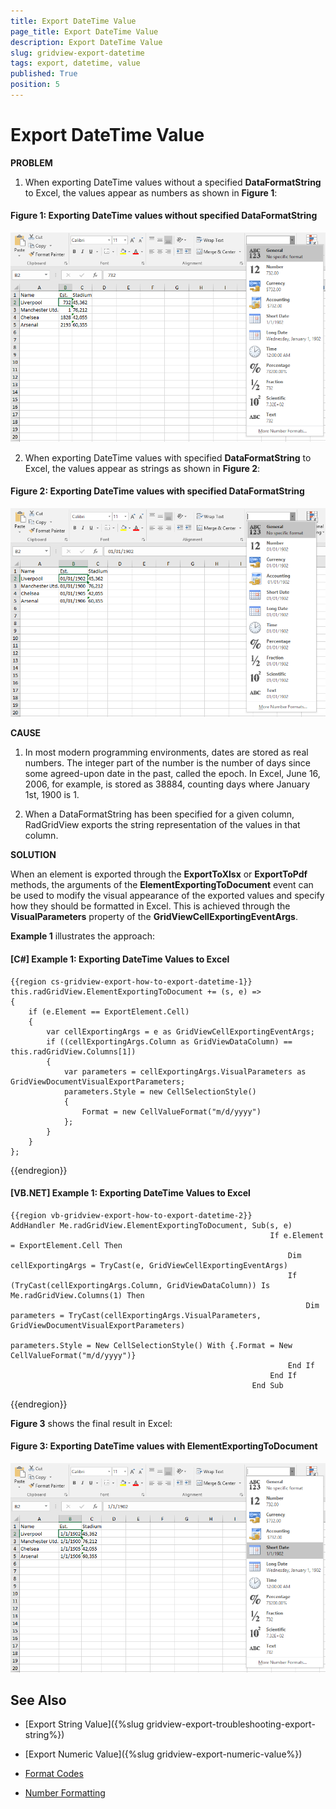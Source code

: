 ```yaml
---
title: Export DateTime Value
page_title: Export DateTime Value
description: Export DateTime Value
slug: gridview-export-datetime
tags: export, datetime, value
published: True
position: 5
---
```


# Export DateTime Value

__PROBLEM__

1) When exporting DateTime values without a specified **DataFormatString** to Excel, the values appear as numbers as shown in **Figure 1**:

#### __Figure 1: Exporting DateTime values without specified DataFormatString__

![Exporting DateTime values without specified DataFormatString](images/gridview-export-datetime-as-number.png)

2) When exporting DateTime values with specified **DataFormatString** to Excel, the values appear as strings as shown in **Figure 2**:

#### __Figure 2: Exporting DateTime values with specified DataFormatString__

![Exporting DateTime values with specified DataFormatString](images/gridview-export-datetime-as-string.png)

__CAUSE__

1) In most modern programming environments, dates are stored as real numbers. The integer part of the number is the number of days since some agreed-upon date in the past, called the epoch. In Excel, June 16, 2006, for example, is stored as 38884, counting days where January 1st, 1900 is 1.

2) When a DataFormatString has been specified for a given column, RadGridView exports the string representation of the values in that column.

__SOLUTION__

When an element is exported through the __ExportToXlsx__ or __ExportToPdf__ methods, the arguments of the __ElementExportingToDocument__ event can be used to modify the visual appearance of the exported values and specify how they should be formatted in Excel. This is achieved through the  **VisualParameters** property of the **GridViewCellExportingEventArgs**.

**Example 1** illustrates the approach:

#### __[C#] Example 1: Exporting DateTime Values to Excel__

	{{region cs-gridview-export-how-to-export-datetime-1}}
	this.radGridView.ElementExportingToDocument += (s, e) =>
	{
	    if (e.Element == ExportElement.Cell)
	    {
	        var cellExportingArgs = e as GridViewCellExportingEventArgs;
	        if ((cellExportingArgs.Column as GridViewDataColumn) == this.radGridView.Columns[1])
	        {
	            var parameters = cellExportingArgs.VisualParameters as GridViewDocumentVisualExportParameters;
	            parameters.Style = new CellSelectionStyle()
	            {
	                Format = new CellValueFormat("m/d/yyyy")
	            };
	        }
	    }
	};
{{endregion}}

#### __[VB.NET] Example 1: Exporting DateTime Values to Excel__

	{{region vb-gridview-export-how-to-export-datetime-2}}
	AddHandler Me.radGridView.ElementExportingToDocument, Sub(s, e)
	                                                          If e.Element = ExportElement.Cell Then
	                                                              Dim cellExportingArgs = TryCast(e, GridViewCellExportingEventArgs)
	                                                              If (TryCast(cellExportingArgs.Column, GridViewDataColumn)) Is Me.radGridView.Columns(1) Then
	                                                                  Dim parameters = TryCast(cellExportingArgs.VisualParameters, GridViewDocumentVisualExportParameters)
	                                                                  parameters.Style = New CellSelectionStyle() With {.Format = New CellValueFormat("m/d/yyyy")}
	                                                              End If
	                                                          End If
	                                                      End Sub
{{endregion}}

**Figure 3** shows the final result in Excel:

#### __Figure 3: Exporting DateTime values with ElementExportingToDocument__

![Exporting DateTime values with ElementExportingToDocument](images/gridview-export-datetime-as-datetime.png)

## See Also

* [Export String Value]({%slug gridview-export-troubleshooting-export-string%})

* [Export Numeric Value]({%slug gridview-export-numeric-value%})

* [Format Codes](https://docs.telerik.com/devtools/document-processing/libraries/radspreadprocessing/features/format-codes)

* [Number Formatting](https://docs.telerik.com/devtools/document-processing/libraries/radspreadprocessing/features/number-formats)
